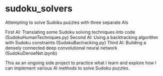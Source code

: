 # sudoku_solvers
Attempting to solve Sudoku puzzles with three separate AIs

First AI: Translating some Sudoku solving techniques into code (SudokuHumanTechniques.py)
Second AI: Using a backtracking algorithm with Sudoku constraints (SudokuBactracking.py)
Third AI: Building a densely connected deep convolutional neural network (SudokuDenseNet.ipynb)

This as an ongoing side project to practice what I learn and explore how I can implement various AI methods to solve Sudoku puzzles.

